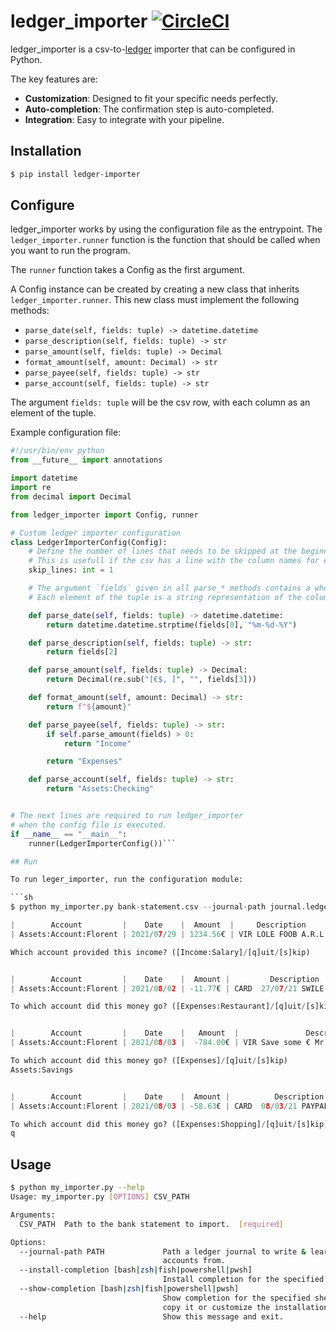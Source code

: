 # ledger_importer [![CircleCI](https://circleci.com/gh/volnt/ledger_importer.svg?style=shield&circle-token=afb73aed03518c8658de39f5d61ec3bfdf50d57c)](https://app.circleci.com/settings/project/github/volnt/ledger_importer)

ledger_importer is a csv-to-[ledger](https://www.ledger-cli.org/3.0/doc/ledger3.html) importer that can be configured in Python.

The key features are:

* **Customization**: Designed to fit your specific needs perfectly.
* **Auto-completion**: The confirmation step is auto-completed.
* **Integration**: Easy to integrate with your pipeline.

## Installation

```sh
$ pip install ledger-importer
```

## Configure

ledger_importer works by using the configuration file as the entrypoint. The `ledger_importer.runner` function is the function that should be called when you want to run the program.

The `runner` function takes a Config as the first argument.

A Config instance can be created by creating a new class that inherits `ledger_importer.runner`. This new class must implement the following methods:

* `parse_date(self, fields: tuple) -> datetime.datetime`
* `parse_description(self, fields: tuple) -> str`
* `parse_amount(self, fields: tuple) -> Decimal`
* `format_amount(self, amount: Decimal) -> str`
* `parse_payee(self, fields: tuple) -> str`
* `parse_account(self, fields: tuple) -> str`

The argument `fields: tuple` will be the csv row, with each column as an element of the tuple.


Example configuration file:

```py
#!/usr/bin/env python
from __future__ import annotations

import datetime
import re
from decimal import Decimal

from ledger_importer import Config, runner

# Custom ledger importer configuration
class LedgerImporterConfig(Config):
    # Define the number of lines that needs to be skipped at the beginning of the file.
    # This is usefull if the csv has a line with the column names for example.
    skip_lines: int = 1

    # The argument `fields` given in all parse_* methods contains a whole csv row in a tuple
    # Each element of the tuple is a string representation of the column

    def parse_date(self, fields: tuple) -> datetime.datetime:
        return datetime.datetime.strptime(fields[0], "%m-%d-%Y")

    def parse_description(self, fields: tuple) -> str:
        return fields[2]

    def parse_amount(self, fields: tuple) -> Decimal:
        return Decimal(re.sub("[€$, ]", "", fields[3]))

    def format_amount(self, amount: Decimal) -> str:
        return f"${amount}"

    def parse_payee(self, fields: tuple) -> str:
        if self.parse_amount(fields) > 0:
            return "Income"

        return "Expenses"

    def parse_account(self, fields: tuple) -> str:
        return "Assets:Checking"


# The next lines are required to run ledger_importer
# when the config file is executed.
if __name__ == "__main__":
    runner(LedgerImporterConfig())```

## Run

To run leger_importer, run the configuration module:

```sh
$ python my_importer.py bank-statement.csv --journal-path journal.ledger

|        Account         |    Date    |  Amount  |     Description     |
| Assets:Account:Florent | 2021/07/29 | 1234.56€ | VIR LOLE FOOB A.R.L |

Which account provided this income? ([Income:Salary]/[q]uit/[s]kip)


|        Account         |    Date    |  Amount |         Description          |
| Assets:Account:Florent | 2021/08/02 | -11.77€ | CARD  27/07/21 SWILE XX*XXXX |

To which account did this money go? ([Expenses:Restaurant]/[q]uit/[s]kip)


|        Account         |    Date    |   Amount  |               Description               |
| Assets:Account:Florent | 2021/08/03 |  -784.00€ | VIR Save some € Mr.      Florent        |

To which account did this money go? ([Expenses]/[q]uit/[s]kip)
Assets:Savings


|        Account         |    Date    |  Amount |          Description          |
| Assets:Account:Florent | 2021/08/03 | -58.63€ | CARD  08/03/21 PAYPAL XX*XXXX |

To which account did this money go? ([Expenses:Shopping]/[q]uit/[s]kip)
q
```

## Usage

```sh
$ python my_importer.py --help
Usage: my_importer.py [OPTIONS] CSV_PATH

Arguments:
  CSV_PATH  Path to the bank statement to import.  [required]

Options:
  --journal-path PATH             Path a ledger journal to write & learn
                                  accounts from.
  --install-completion [bash|zsh|fish|powershell|pwsh]
                                  Install completion for the specified shell.
  --show-completion [bash|zsh|fish|powershell|pwsh]
                                  Show completion for the specified shell, to
                                  copy it or customize the installation.
  --help                          Show this message and exit.
```
